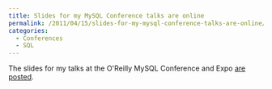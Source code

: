 ```yaml
---
title: Slides for my MySQL Conference talks are online
permalink: /2011/04/15/slides-for-my-mysql-conference-talks-are-online/
categories:
  - Conferences
  - SQL
---
```

The slides for my talks at the O'Reilly MySQL Conference and Expo [are posted][1].

 [1]: http://www.percona.com/about-us/presentations/2011/
